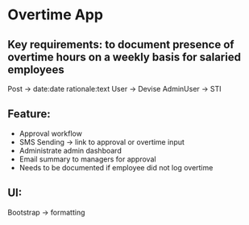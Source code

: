 # Overtime App

## Key requirements: to document presence of overtime hours on a weekly basis for salaried employees

Post -> date:date rationale:text
User -> Devise
AdminUser -> STI

## Feature:
- Approval workflow
- SMS Sending -> link to approval or overtime input
- Administrate admin dashboard
- Email summary to managers for approval
- Needs to be documented if employee did not log overtime

## UI:
Bootstrap -> formatting
